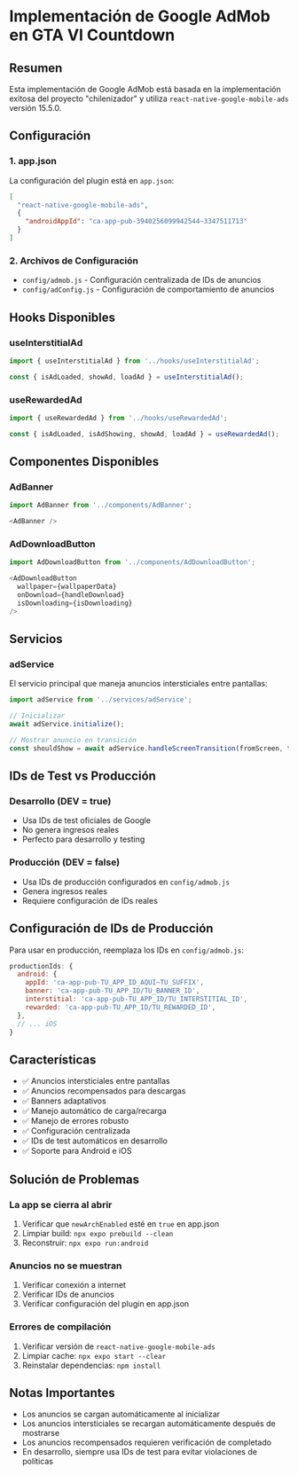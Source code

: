 # Implementación de Google AdMob en GTA VI Countdown

## Resumen
Esta implementación de Google AdMob está basada en la implementación exitosa del proyecto "chilenizador" y utiliza `react-native-google-mobile-ads` versión 15.5.0.

## Configuración

### 1. app.json
La configuración del plugin está en `app.json`:
```json
[
  "react-native-google-mobile-ads",
  {
    "androidAppId": "ca-app-pub-3940256099942544~3347511713"
  }
]
```

### 2. Archivos de Configuración
- `config/admob.js` - Configuración centralizada de IDs de anuncios
- `config/adConfig.js` - Configuración de comportamiento de anuncios

## Hooks Disponibles

### useInterstitialAd
```javascript
import { useInterstitialAd } from '../hooks/useInterstitialAd';

const { isAdLoaded, showAd, loadAd } = useInterstitialAd();
```

### useRewardedAd
```javascript
import { useRewardedAd } from '../hooks/useRewardedAd';

const { isAdLoaded, isAdShowing, showAd, loadAd } = useRewardedAd();
```

## Componentes Disponibles

### AdBanner
```javascript
import AdBanner from '../components/AdBanner';

<AdBanner />
```

### AdDownloadButton
```javascript
import AdDownloadButton from '../components/AdDownloadButton';

<AdDownloadButton
  wallpaper={wallpaperData}
  onDownload={handleDownload}
  isDownloading={isDownloading}
/>
```

## Servicios

### adService
El servicio principal que maneja anuncios intersticiales entre pantallas:
```javascript
import adService from '../services/adService';

// Inicializar
await adService.initialize();

// Mostrar anuncio en transición
const shouldShow = await adService.handleScreenTransition(fromScreen, toScreen);
```

## IDs de Test vs Producción

### Desarrollo (__DEV__ = true)
- Usa IDs de test oficiales de Google
- No genera ingresos reales
- Perfecto para desarrollo y testing

### Producción (__DEV__ = false)
- Usa IDs de producción configurados en `config/admob.js`
- Genera ingresos reales
- Requiere configuración de IDs reales

## Configuración de IDs de Producción

Para usar en producción, reemplaza los IDs en `config/admob.js`:

```javascript
productionIds: {
  android: {
    appId: 'ca-app-pub-TU_APP_ID_AQUI~TU_SUFFIX',
    banner: 'ca-app-pub-TU_APP_ID/TU_BANNER_ID',
    interstitial: 'ca-app-pub-TU_APP_ID/TU_INTERSTITIAL_ID',
    rewarded: 'ca-app-pub-TU_APP_ID/TU_REWARDED_ID',
  },
  // ... iOS
}
```

## Características

- ✅ Anuncios intersticiales entre pantallas
- ✅ Anuncios recompensados para descargas
- ✅ Banners adaptativos
- ✅ Manejo automático de carga/recarga
- ✅ Manejo de errores robusto
- ✅ Configuración centralizada
- ✅ IDs de test automáticos en desarrollo
- ✅ Soporte para Android e iOS

## Solución de Problemas

### La app se cierra al abrir
1. Verificar que `newArchEnabled` esté en `true` en app.json
2. Limpiar build: `npx expo prebuild --clean`
3. Reconstruir: `npx expo run:android`

### Anuncios no se muestran
1. Verificar conexión a internet
2. Verificar IDs de anuncios
3. Verificar configuración del plugin en app.json

### Errores de compilación
1. Verificar versión de `react-native-google-mobile-ads`
2. Limpiar cache: `npx expo start --clear`
3. Reinstalar dependencias: `npm install`

## Notas Importantes

- Los anuncios se cargan automáticamente al inicializar
- Los anuncios intersticiales se recargan automáticamente después de mostrarse
- Los anuncios recompensados requieren verificación de completado
- En desarrollo, siempre usa IDs de test para evitar violaciones de políticas
